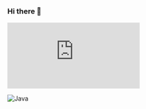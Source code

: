 ### Hi there 👋

<!--
**valgoncharov/valgoncharov** is a ✨ _special_ ✨ repository because its `README.md` (this file) appears on your GitHub profile.

Here are some ideas to get you started:

- 🔭 I’m currently working on ...
- 🌱 I’m currently learning ...
- 👯 I’m looking to collaborate on ...
- 🤔 I’m looking for help with ...
- 💬 Ask me about ...
- 📫 How to reach me: ...
- 😄 Pronouns: ...
- ⚡ Fun fact: ...
-->
![Gradle](https://cdn.jsdelivr.net/gh/devicons/devicon@v2.15.1/devicon.min.css)

![Java](https://img.shields.io/badge/java-%23ED8B00.svg?style=for-the-badge&logo=java&logoColor=white)
